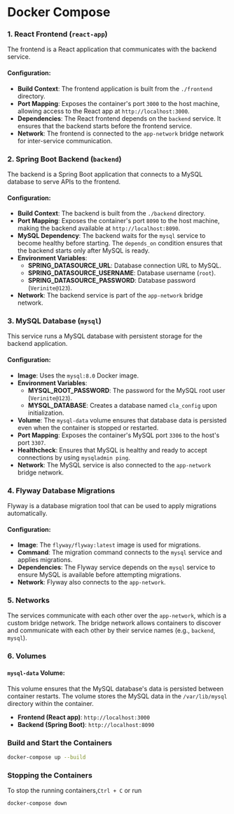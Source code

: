 # Docker Compose 

### 1. **React Frontend** (`react-app`)
The frontend is a React application that communicates with the backend service.

#### Configuration:
- **Build Context**: The frontend application is built from the `./frontend` directory.
- **Port Mapping**: Exposes the container's port `3000` to the host machine, allowing access to the React app at `http://localhost:3000`.
- **Dependencies**: The React frontend depends on the `backend` service. It ensures that the backend starts before the frontend service.
- **Network**: The frontend is connected to the `app-network` bridge network for inter-service communication.

### 2. **Spring Boot Backend** (`backend`)
The backend is a Spring Boot application that connects to a MySQL database to serve APIs to the frontend.

#### Configuration:
- **Build Context**: The backend is built from the `./backend` directory.
- **Port Mapping**: Exposes the container's port `8090` to the host machine, making the backend available at `http://localhost:8090`.
- **MySQL Dependency**: The backend waits for the `mysql` service to become healthy before starting. The `depends_on` condition ensures that the backend starts only after MySQL is ready.
- **Environment Variables**:
  - **SPRING_DATASOURCE_URL**: Database connection URL to MySQL.
  - **SPRING_DATASOURCE_USERNAME**: Database username (`root`).
  - **SPRING_DATASOURCE_PASSWORD**: Database password (`Verinite@123`).
- **Network**: The backend service is part of the `app-network` bridge network.

### 3. **MySQL Database** (`mysql`)
This service runs a MySQL database with persistent storage for the backend application.

#### Configuration:
- **Image**: Uses the `mysql:8.0` Docker image.
- **Environment Variables**:
  - **MYSQL_ROOT_PASSWORD**: The password for the MySQL root user (`Verinite@123`).
  - **MYSQL_DATABASE**: Creates a database named `cla_config` upon initialization.
- **Volume**: The `mysql-data` volume ensures that database data is persisted even when the container is stopped or restarted.
- **Port Mapping**: Exposes the container's MySQL port `3306` to the host's port `3307`.
- **Healthcheck**: Ensures that MySQL is healthy and ready to accept connections by using `mysqladmin ping`.
- **Network**: The MySQL service is also connected to the `app-network` bridge network.

### 4. **Flyway Database Migrations**
Flyway is a database migration tool that can be used to apply migrations automatically.

#### Configuration:
- **Image**: The `flyway/flyway:latest` image is used for migrations.
- **Command**: The migration command connects to the `mysql` service and applies migrations.
- **Dependencies**: The Flyway service depends on the `mysql` service to ensure MySQL is available before attempting migrations.
- **Network**: Flyway also connects to the `app-network`.

### 5. **Networks**

The services communicate with each other over the `app-network`, which is a custom bridge network. The bridge network allows containers to discover and communicate with each other by their service names (e.g., `backend`, `mysql`).

### 6. **Volumes**

#### `mysql-data` Volume:
This volume ensures that the MySQL database's data is persisted between container restarts. The volume stores the MySQL data in the `/var/lib/mysql` directory within the container.

- **Frontend (React app)**: `http://localhost:3000`
- **Backend (Spring Boot)**: `http://localhost:8090`

### Build and Start the Containers

```bash
docker-compose up --build
```
### Stopping the Containers

To stop the running containers,`Ctrl + C` or run 

```bash
docker-compose down
```

